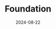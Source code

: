 ---  
layout: startup_page  
title: "Foundation"  
id: "foundation.bot"  
permalink: "/foundationfoundation.bot08222024/"  
website: "https://foundation.bot/"  
funding_round: "Pre-Seed"  
funding_amount: "$11M"  
investors: "Tribe Capital, other angels"  
about: "Foundation is a robotics startup focused on creating advanced humanoid robots capable of operating in complex environments. Its mission is to address labor shortages by automating tasks through AI and robotics. The company aims to build a large fleet of robots to achieve its goal."  
markets: "Robotics, AI"  
hq: "San Francisco, California, United States"  
founded_year: "2020"  
linkedin: "https://www.linkedin.com/company/foundation-labs"  
twitter: ""  
instagram: ""  
facebook: ""  
crunchbase: ""  
pitchbook: ""  

date_display: "22-Aug-2024"  
date: "2024-08-22"

# SEO Optimization  
meta_title: "Foundation - Pre-Seed Funding ($11M)"  
meta_description: "Foundation, Foundation is a robotics startup focused on creating advanced humanoid robots capable of operating in complex environments. Its mission is to address ..."  
meta_keywords: "Foundation, Robotics, AI, Pre-Seed funding"  
canonical_url: "https://startup.projectstartups.com/foundationfoundation.bot08222024/"  
---